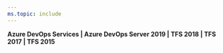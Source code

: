```yaml
---
ms.topic: include
---
```


<strong>Azure DevOps Services | Azure DevOps Server 2019 | TFS 2018 | TFS 2017 | TFS 2015</strong>
